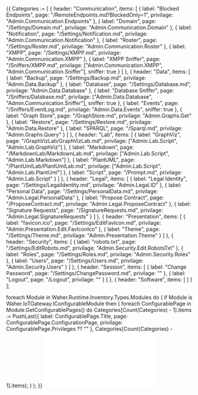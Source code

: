 {{
Categories := [
    {
        header: "Communication",
        items: [
            { label: "Blocked Endpoints", page: "/RemoteEndpoints.md?BlockedOnly=1", privilage: "Admin.Communication.Endpoints" },
            { label: "Domain", page: "/Settings/Domain.md", privilage: "Admin.Communication.Domain" },
            { label: "Notification", page: "/Settings/Notification.md", privilage: "Admin.Communication.Notification" },
            { label: "Roster", page: "/Settings/Roster.md", privilage: "Admin.Communication.Roster" },
            { label: "XMPP", page: "/Settings/XMPP.md", privilage: "Admin.Communication.XMPP" },
            { label: "XMPP Sniffer", page: "/Sniffers/XMPP.md", privilage: ["Admin.Communication.XMPP", "Admin.Communication.Sniffer"], sniffer: true }
        ]
    },
    {
        header: "Data",
        items: [
            { label: "Backup", page: "/Settings/Backup.md", privilage: "Admin.Data.Backup" },
            { label: "Database", page: "/Settings/Database.md", privilage: "Admin.Data.Database" },
            { label: "Database Sniffer", page: "/Sniffers/Database.md", privilage: ["Admin.Data.Database", "Admin.Communication.Sniffer"], sniffer: true },
            { label: "Events", page: "/Sniffers/EventLog.md", privilage: "Admin.Data.Events", sniffer: true },
            { label: "Graph Store", page: "/GraphStore.md", privilage: "Admin.Graphs.Get" },
            { label: "Restore", page: "/Settings/Restore.md", privilage: "Admin.Data.Restore" },
            { label: "SPARQL", page: "/Sparql.md", privilage: "Admin.Graphs.Query" }
        ]
    },
    {
        header: "Lab",
        items: [
            { label: "GraphViz", page: "/GraphVizLab/GraphVizLab.md", privilage: ["Admin.Lab.Script", "Admin.Lab.GraphViz"] },
            { label: "Markdown", page: "/MarkdownLab/MarkdownLab.md", privilage: ["Admin.Lab.Script", "Admin.Lab.Markdown"] },
            { label: "PlantUML", page: "/PlantUmlLab/PlantUmlLab.md", privilage: ["Admin.Lab.Script", "Admin.Lab.PlantUml"] },
            { label: "Script", page: "/Prompt.md", privilage: "Admin.Lab.Script" }
        ]
    },
    {
        header: "Legal",
        items: [
            { label: "Legal Identity", page: "/Settings/LegalIdentity.md", privilage: "Admin.Legal.ID" },
            { label: "Personal Data", page: "/Settings/PersonalData.md", privilage: "Admin.Legal.PersonalData" },
            { label: "Propose Contract", page: "/ProposeContract.md", privilage: "Admin.Legal.ProposeContract" },
            { label: "Signature Requests", page: "/SignatureRequests.md", privilage: "Admin.Legal.SignatureRequests" }
        ]
    },
    {
        header: "Presentation",
        items: [
            { label: "favicon.ico", page: "/Settings/EditFavIcon.md", privilage: "Admin.Presentation.Edit.FavIconIco" },
            { label: "Theme", page: "/Settings/Theme.md", privilage: "Admin.Presentation.Theme" }
        ]
    },
    {
        header: "Security",
        items: [
            { label: "robots.txt", page: "/Settings/EditRobots.md", privilage: "Admin.Security.Edit.RobotsTxt" },
            { label: "Roles", page: "/Settings/Roles.md", privilage: "Admin.Security.Roles" },
            { label: "Users", page: "/Settings/Users.md", privilage: "Admin.Security.Users" }
        ]
    },
    {
        header: "Session",
        items: [
            { label: "Change Password", page: "/Settings/ChangePassword.md", privilage: "" },
            { label: "Logout", page: "/Logout", privilage: "" }
        ]
    },
    {
        header: "Software",
        items: [
        ]
    }
];

foreach Module in Waher.Runtime.Inventory.Types.Modules do (
    if Module is Waher.IoTGateway.IConfigurableModule then
    (
        foreach ConfigurablePage in Module.GetConfigurablePages() do 
            Categories[Count(Categories) - 1].items := PushLast({
                label: ConfigurablePage.Title,
                page: ConfigurablePage.ConfigurationPage,
                privilage: ConfigurablePage.Privileges ?? ""
            }, Categories[Count(Categories) - 1].items);
    )
);
}}
![Admin](/AdminDropdownComponent.md)